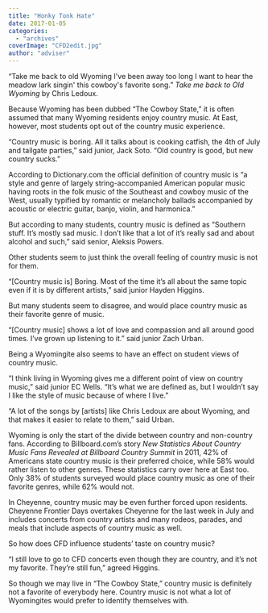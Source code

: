 ```yaml
---
title: "Honky Tonk Hate"
date: 2017-01-05
categories: 
  - "archives"
coverImage: "CFD2edit.jpg"
author: "adviser"
---
```


“Take me back to old Wyoming I've been away too long I want to hear the meadow lark singin' this cowboy's favorite song.” _Take me back to Old Wyoming_ by Chris Ledoux.

Because Wyoming has been dubbed “The Cowboy State,” it is often assumed that many Wyoming residents enjoy country music. At East, however, most students opt out of the country music experience.

“Country music is boring. All it talks about is cooking catfish, the 4th of July and tailgate parties,” said junior, Jack Soto. “Old country is good, but new country sucks.”

According to Dictionary.com the official definition of country music is “a style and genre of largely string-accompanied American popular music having roots in the folk music of the Southeast and cowboy music of the West, usually typified by romantic or melancholy ballads accompanied by acoustic or electric guitar, banjo, violin, and harmonica.”

But according to many students, country music is defined as “Southern stuff. It’s mostly sad music. I don’t like that a lot of it’s really sad and about alcohol and such,” said senior, Aleksis Powers.

Other students seem to just think the overall feeling of country music is not for them.

“\[Country music is\] Boring. Most of the time it’s all about the same topic even if it is by different artists,” said junior Hayden Higgins.

But many students seem to disagree, and would place country music as their favorite genre of music.

“\[Country music\] shows a lot of love and compassion and all around good times. I’ve grown up listening to it.” said junior Zach Urban.

Being a Wyomingite also seems to have an effect on student views of country music.

“I think living in Wyoming gives me a different point of view on country music,” said junior EC Wells. “It’s what we are defined as, but I wouldn’t say I like the style of music because of where I live.”

“A lot of the songs by \[artists\] like Chris Ledoux are about Wyoming, and that makes it easier to relate to them,” said Urban.

Wyoming is only the start of the divide between country and non-country fans. According to Billboard.com’s story _New Statistics About Country Music Fans Revealed at Billboard Country Summit_ in 2011, 42% of Americans state country music is their preferred choice, while 58% would rather listen to other genres. These statistics carry over here at East too. Only 38% of students surveyed would place country music as one of their favorite genres, while 62% would not.

In Cheyenne, country music may be even further forced upon residents. Cheyenne Frontier Days overtakes Cheyenne for the last week in July and includes concerts from country artists and many rodeos, parades, and meals that include aspects of country music as well.

So how does CFD influence students’ taste on country music?

“I still love to go to CFD concerts even though they are country, and it’s not my favorite. They’re still fun,” agreed Higgins.

So though we may live in “The Cowboy State,” country music is definitely not a favorite of everybody here. Country music is not what a lot of Wyomingites would prefer to identify themselves with.
